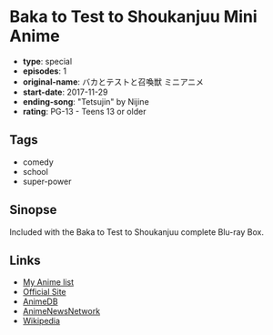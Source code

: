 # Baka to Test to Shoukanjuu Mini Anime

-   **type**: special
-   **episodes**: 1
-   **original-name**: バカとテストと召喚獣 ミニアニメ
-   **start-date**: 2017-11-29
-   **ending-song**: "Tetsujin" by Nijine
-   **rating**: PG-13 - Teens 13 or older

## Tags

-   comedy
-   school
-   super-power

## Sinopse

Included with the Baka to Test to Shoukanjuu complete Blu-ray Box.

## Links

-   [My Anime list](https://myanimelist.net/anime/36250/Baka_to_Test_to_Shoukanjuu_Mini_Anime)
-   [Official Site](http://www.bakatest.com/)
-   [AnimeDB](http://anidb.info/perl-bin/animedb.pl?show=anime&aid=6747)
-   [AnimeNewsNetwork](http://www.animenewsnetwork.com/encyclopedia/anime.php?id=10816)
-   [Wikipedia](https://en.wikipedia.org/wiki/Baka_and_Test)

